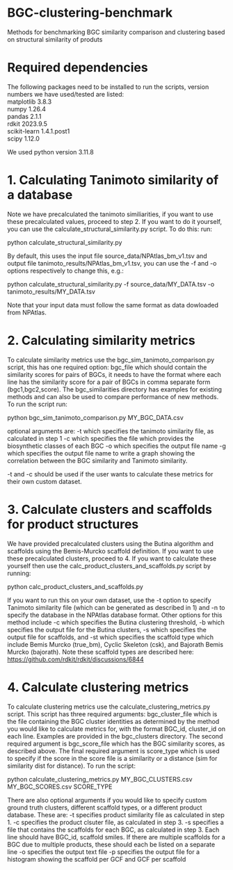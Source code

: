 # BGC-clustering-benchmark
Methods for benchmarking BGC similarity comparison and clustering based on structural similarity of produts

# Required dependencies
The following packages need to be installed to run the scripts, version numbers we have used/tested are listed:<br/>
matplotlib 3.8.3<br/>
numpy 1.26.4<br/>
pandas 2.1.1<br/>
rdkit 2023.9.5<br/>
scikit-learn 1.4.1.post1<br/>
scipy 1.12.0<br/>

We used python version 3.11.8
# 1. Calculating Tanimoto similarity of a database
Note we have precalculated the tanimoto similiarities, if you want to use these precalculated values, proceed to step 2. If you want to do it yourself, you can use the calculate_structural_similarity.py script. To do this:
run:

python calculate_structural_similarity.py

By default, this uses the input file source_data/NPAtlas_bm_v1.tsv and output file tanimoto_results/NPAtlas_bm_v1.tsv, you can use the -f and -o options respectively to change this, e.g.:

python calculate_structural_similarity.py -f source_data/MY_DATA.tsv -o tanimoto_results/MY_DATA.tsv

Note that your input data must follow the same format as data dowloaded from NPAtlas.

# 2. Calculating similarity metrics
To calculate similarity metrics use the bgc_sim_tanimoto_comparison.py script, this has one required option: bgc_file which should contain the similarity scores for pairs of BGCs, it needs to have the format where each line has the similarity score for a pair of BGCs in comma separate form (bgc1,bgc2,score). The bgc_similarities directory has examples for existing methods and can also be used to compare performance of new methods. To run the script run:

python bgc_sim_tanimoto_comparison.py MY_BGC_DATA.csv

optional arguments are:
-t which specifies the tanimoto similarity file, as calculated in step 1
-c which specifies the file which provides the biosynthetic classes of each BGC
-o which specifies the output file name
-g which specifies the output file name to write a graph showing the correlation between the BGC similarity and Tanimoto similarity. 

-t and -c should be used if the user wants to calculate these metrics for their own custom dataset.

# 3. Calculate clusters and scaffolds for product structures
We have provided precalculated clusters using the Butina algorithm and scaffolds using the Bemis-Murcko scaffold definition. If you want to use these precalculated clusters, proceed to 4. If you want to calculate these yourself then use the calc_product_clusters_and_scaffolds.py script by running:

python calc_product_clusters_and_scaffolds.py

If you want to run this on your own dataset, use the -t option to specify Tanimoto similarity file (which can be generated as described in 1) and -n to specify the database in the NPAtlas database format. Other options for this method include -c which specifies the Butina clustering threshold, -b which specifies the output file for the Butina clusters, -s which specifies the output file for scaffolds, and -st which specifies the scaffold type which include Bemis Murcko (true_bm), Cyclic Skeleton (csk), and Bajorath Bemis Murcko (bajorath). Note these scaffold types are described here: https://github.com/rdkit/rdkit/discussions/6844

# 4. Calculate clustering metrics
To calculate clustering metrics use the calculate_clustering_metrics.py script. This script has three required arguments: bgc_cluster_file which is the file containing the BGC cluster identities as determined by the method you would like to calculate metrics for, with the format BGC_id, cluster_id on each line. Examples are provided in the bgc_clusters directory. The second required argument is bgc_score_file which has the BGC similarity scores, as described above. The final required argument is score_type which is used to specify if the score in the score file is a similarity or a distance (sim for similarity dist for distance). To run the script:

python calculate_clustering_metrics.py MY_BGC_CLUSTERS.csv MY_BGC_SCORES.csv SCORE_TYPE

There are also optional arguments if you would like to specify custom ground truth clusters, different scaffold types, or a different product database. These are:
-t specifies product similarity file as calculated in step 1. 
-c specifies the product clsuter file, as calculated in step 3.
-s specifies a file that contains the scaffolds for each BGC, as calculated in step 3. Each line should have BGC_id, scaffold smiles. If there are multiple scaffolds for a BGC due to multiple products, these should each be listed on a separate line
-o specifies the output text file
-p specifies the output file for a histogram showing the scaffold per GCF and GCF per scaffold

